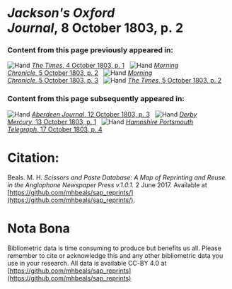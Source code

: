 # *Jackson's Oxford Journal*, 8 October 1803, p. 2  
  
### Content from this page previously appeared in:  
![Hand](http://scissorsandpaste.net/wp-content/uploads/2017/06/smallhandpointer.png) [*The Times*, 4 October 1803, p. 1](https://mhbeals.github.io/sap_html/The-Times/The-Times-4-October-1803-p-1)  
![Hand](http://scissorsandpaste.net/wp-content/uploads/2017/06/smallhandpointer.png) [*Morning Chronicle*, 5 October 1803, p. 2](https://mhbeals.github.io/sap_html/Morning-Chronicle/Morning-Chronicle-5-October-1803-p-2)  
![Hand](http://scissorsandpaste.net/wp-content/uploads/2017/06/smallhandpointer.png) [*Morning Chronicle*, 5 October 1803, p. 3](https://mhbeals.github.io/sap_html/Morning-Chronicle/Morning-Chronicle-5-October-1803-p-3)  
![Hand](http://scissorsandpaste.net/wp-content/uploads/2017/06/smallhandpointer.png) [*The Times*, 5 October 1803, p. 2](https://mhbeals.github.io/sap_html/The-Times/The-Times-5-October-1803-p-2)  
  
### Content from this page subsequently appeared in:  
![Hand](http://scissorsandpaste.net/wp-content/uploads/2017/06/smallhandpointer.png) [*Aberdeen Journal*, 12 October 1803, p. 3](https://mhbeals.github.io/sap_html/Aberdeen-Journal/Aberdeen-Journal-12-October-1803-p-3)  
![Hand](http://scissorsandpaste.net/wp-content/uploads/2017/06/smallhandpointer.png) [*Derby Mercury*, 13 October 1803, p. 1](https://mhbeals.github.io/sap_html/Derby-Mercury/Derby-Mercury-13-October-1803-p-1)  
![Hand](http://scissorsandpaste.net/wp-content/uploads/2017/06/smallhandpointer.png) [*Hampshire Portsmouth Telegraph*, 17 October 1803, p. 4](https://mhbeals.github.io/sap_html/Hampshire-Portsmouth-Telegraph/Hampshire-Portsmouth-Telegraph-17-October-1803-p-4)  


# Citation: 

Beals. M. H. *Scissors and Paste Database: A Map of Reprinting and Reuse in the Anglophone Newspaper Press v.1.0.1.* 2 June 2017. Available at [https://github.com/mhbeals/sap_reprints/](https://github.com/mhbeals/sap_reprints/). 

# Nota Bona

Bibliometric data is time consuming to produce but benefits us all. Please remember to cite or acknowledge this and any other bibliometric data you use in your research. All data is available CC-BY 4.0 at [https://github.com/mhbeals/sap_reprints](https://github.com/mhbeals/sap_reprints)